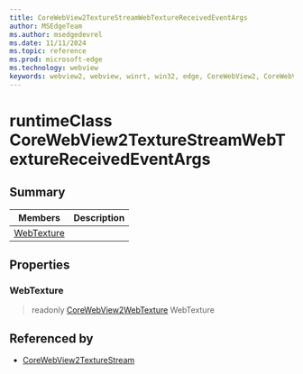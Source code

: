 ```yaml
---
title: CoreWebView2TextureStreamWebTextureReceivedEventArgs
author: MSEdgeTeam
ms.author: msedgedevrel
ms.date: 11/11/2024
ms.topic: reference
ms.prod: microsoft-edge
ms.technology: webview
keywords: webview2, webview, winrt, win32, edge, CoreWebView2, CoreWebView2Controller, browser control, edge html, CoreWebView2TextureStreamWebTextureReceivedEventArgs
---
```


# runtimeClass CoreWebView2TextureStreamWebTextureReceivedEventArgs



## Summary

Members|Description
--|--
[WebTexture](#webtexture) | 

## Properties

### WebTexture

> readonly  [CoreWebView2WebTexture](corewebview2webtexture.md) WebTexture






## Referenced by

- [CoreWebView2TextureStream](corewebview2texturestream.md)
